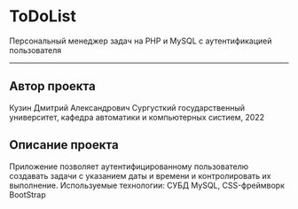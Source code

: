 # ToDoList
Персональный менеджер задач на PHP и MySQL с аутентификацией пользователя
***
## Автор проекта
Кузин Дмитрий Александрович
Сургусткий государственный университет, кафедра автоматики и компьютерных систием, 2022
## Описание проекта
Приложение позволяет аутентифицированному пользователю создавать задачи с указанием даты и времени и контролировать их выполнение. 
Используемые технологии: СУБД MySQL, CSS-фреймворк BootStrap
